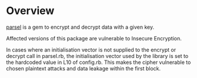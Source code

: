 # Overview

[parsel](https://rubygems.org/gems/parsel) is a gem to encrypt and decrypt data with a given key.

Affected versions of this package are vulnerable to Insecure Encryption.

In cases where an initialisation vector is not supplied to the encrypt or decrypt call in parsel.rb, the initialisation vector used by the library is set to the hardcoded value in L10 of config.rb. This makes the cipher vulnerable to chosen plaintext attacks and data leakage within the first block.

